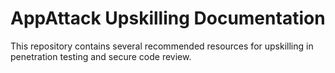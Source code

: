 # AppAttack Upskilling Documentation

This repository contains several recommended resources for upskilling in penetration testing and secure code review.
